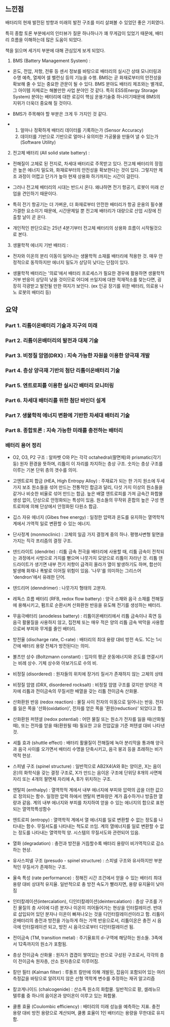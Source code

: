 ## 느낀점

배터리의 현재 발전된 방향과 미래의 발전 구조를 미리 살펴볼 수 있었던 좋은 기회였다.

특히 종합 토론 부분에서의 인터뷰가 질문 하나하나가 꽤 무게감이 있었기 때문에, 배터리 흐름을 이해하는데 많은 도움이 되었다.

책을 읽으며 세가지 부분에 대해 관심있게 보게 되었다.

1. BMS (Battery Management System) :
- 온도, 전압, 저항, 전류 등 센서 정보를 바탕으로 배터리의 실시간 상태 모니터링과 수명 예측, 열제어 셀 벨런싱 등의 기능을 수행. BMS는 곧 화재로부터의 안전성을 확보해 줄 수 있는 중요한 관문이 될 수 있다. BMS 분야도 배터리 제조와는 별개로, 그 아이템 자체로는 해볼만한 사업 분야인 것 같다. 특히 ESS(Energy Storage System) 분야는 배터리에 대한 로깅이 핵심 운용기술중 하나이기때문에 BMS의 지위가 더욱더 중요해 질 것이다. 

- BMS가 주목해야 할 부분은 크게 두 가지인 것 같다.
 - 1. 얼마나 정확하게 배터리 데이터를 기록하는가 (Sensor Accuracy)
   2. 데이터를 기반으로 기반으로 얼마나 유의미한 가공물을 만들어 낼 수 있는가 (Software Utility)

2. 전고체 배터리 (All solid state battery) :

- 전해질이 고체로 된 전지로, 차세대 배터리로 주목받고 있다. 전고체 배터리의 장점은 높은 에너지 밀도와, 화재로부터의 안전성을 확보한다는 것이 있다. 그렇지만 제조 과정이 어렵고 단가가 높아 현재 상용화 하기까지는 시간이 걸린다.

- 그러나 전고체 배터리의 시대는 반드시 온다. 왜냐하면 전기 항공기, 로봇이 미래 산업을 견인하기 때문이다.

- 특히 전기 항공기는 더 가벼운, 더 화재로부터 안전한 배터리가 항공 운용의 필수불가결한 요소이기 때문에, 시간문제일 뿐 전고체 배터리가 대량으로 산업 시장에 진출할 날이 곧 온다.

- 개인적인 판단으로는 25년 4분기부터 전고체 배터리의 상용화 흐름이 시작될것으로 본다.

3. 생물학적 에너지 기반 배터리 :

- 전자와 이온의 분리 이동이 일어나는 생물학적 소재를 배터리에 적용한 것. 매우 안정적으로 동작하지만 에너지 밀도가 상당히 낮다는 단점이 있다.

- 생물학적 배터리는 '의료'에서 배터리 프로세스가 필요한 경우에 활용하면 생물학적 거부 반응이 상당히 낮을 것이므로 어디에 쓰일지에 대한 적재적소를 찾는다면, 굉장히 각광받고 발전될 만한 여지가 보인다. (ex 인공 장기를 위한 배터리, 의료용 나노 로봇의 배터리 등)

## 요약
### Part 1. 리튬이온배터리 기술과 지구의 미래
### Part 2. 리튬이온배터리의 발전과 대체 기술
### Part 3. 비정질 암염(DRX) : 지속 가능한 자원을 이용한 양극재 개발
### Part 4. 층상 양극재 기반의 첨단 리튬이온배터리 기술
### Part 5. 엔트로피를 이용한 실시간 배터리 모니터링
### Part 6. 차세대 배터리를 위한 첨단 바인더 설계
### Part 7. 생물학적 에너지 변환에 기반한 차세대 배터리 기술
### Part 8. 종합토론 : 지속 가능한 미래를 충전하는 배터리
### 배터리 용어 정리
- O2, O3, P2 구조 : 알파벳 O와 P는 각각 octahedral(팔면체)와 prismatic(각기둥) 원자 환경을 뜻하며, 리튬이 이 자리를 차지하는 층상 구조. 숫자는 층상 구조를 이루는 기본 단위 층의 갯수를 의미.

- 고엔트로피 합금 (HEA, High Entropy Alloy) : 주재료가 되는 한 가지 원소에 두세 가지 보조 원소들을 섞어 만드는 전통적인 합금과 달리, 다섯 가지 이상의 원소들을 같거나 비슷한 비율로 섞어 만드는 합금. 높은 배열 엔트로피를 가져 금속간 화합물 생성 없이, 단상으로 안정화되는 특성이 있음. 원소들의 무작위 혼합의 높은 구성 엔트로피에 의해 단상에서 안정화된 다원소 합금.

- 깁스 자유 에너지 (Gibes free energy) : 일정한 압력과 온도를 유지하는 열역학적 계에서 가역적 일로 변환할 수 있는 에너지.

- 단사정계 (monmoclinic) : 고체의 일곱 가지 결정계 중의 하나. 평행사변형 밑면을 가지는 직각 프리즘의 결정 구조.

- 덴드라이트 (dendrite) : 리튬 금속 전극을 배터리에 사용할 때, 리튬 금속이 전착되는 과정에서 사방으로 가지를 뻗으며 나뭇가지 모양으로 리튬이 자라난 것. 리튬 덴드라이트가 생기면 내부 전기 저항이 급격히 올라가 열이 발생하기도 하며, 합선이 발생해 화재나 폭발로 이어질 위험이 있음. '나무'를 의미하는 그리스어 'dendron'에서 유래한 단어.

- 덴드리머 (denndrimer) : 나뭇가지 형태의 고분자.

- 레독스 흐름 배터리 (RFB, redox flow battery) : 양극 소재와 음극 소재를 전해질에 용해시키고, 펌프로 순환시켜 산화환원 반응을 유도해 전기를 생성하는 배터리.

- 무음극배터리 (anodeless battery) : 리튬이온배터리에서 리튬 금속이나 흑연 등 음극 활물질을 사용하지 않고, 집전체 또는 매우 적은 양의 리튬 금속 박막을 사용함으로써 부피와 무게를 줄인 배터리.

- 방전율 (discharge rate, C-rate) : 배터리의 최대 용량 대비 방전 속도. 1C는 1시간에 배터리 용량 전체가 방전된다는 의미.

- 볼츠만 상수 (Boltzmann constant) : 입자의 평균 운동에너지와 온도를 연결시키는 비례 상수. 기체 상수와 아보가드로 수의 비.

- 비정질 (disordered) : 원자들의 위치에 장거리 질서가 존재하지 않는 고체의 상태

- 비정질 암염 (DRX, disordered rocksalt) : 비정질 암염 구조를 갖지만 양이온 격자에 리튬과 전이금속의 무질서한 배열을 갖는 리튬 전이금속 산화물.

- 산화환원 반응 (redox reaction) : 물질 사이 전자의 이동으로 일어나는 반응. 전자를 잃은 쪽을 '산화(oxidation)', 전자를 얻은 쪽을 '환원(reduction)' 되었다고 함.

- 산화환원 퍼텐셜 (redox potential) : 어떤 물질 또는 원소가 전자를 잃을 때(산화될 때), 또는 전자를 얻을 때(환원될 때) 필요한 고유 전압값을 기준 퍼텐셜 대비 나타낸 것.

- 셔틀 효과 (shuttle effect) : 배터리 활물질이 전해질에 녹아 분리막을 통과해 양극과 음극 사이를 오가면서 배터리 수명을 단축시키고, 음극 붕괴 등을 초래하는 비가역적 현상.

- 스피넬 구조 (spinel structure) : 일반적으로 AB2X4(A와 B는 양이온, X는 음이온)의 화학식을 갖는 결정 구조로, X가 만드는 음이온 구조에 단위당 8개의 사면체 자리 또는 4개의 팔면체 자리에 A, B가 위치하는 구조.

- 엔탈피 (enthalpy) : 열역학적 계에서 내부 에너지에 부피와 압력의 곱을 더한 값으로 정의되는 함수. 일정한 압력 하에서 엔탈피 변화량은 계가 흡수하거나 방출한 열량과 같음. 계의 내부 에너지와 부피를 차지하여 얻을 수 있는 에너지의 합으로 표현되는 열역학특성함수

- 엔트로피 (entropy) : 열역학적 계에서 열 에너지를 일로 변환할 수 없는 정도를 나타내는 함수. 무질서도를 나타내는 척도로 쓰임. 계의 열에너지를 일로 변환할 수 없는 정도를 나타내는 열역학적 양. 시스템의 무질서도와 관련되어 있음.

- 열화 (degradation) : 충전과 방전을 거듭할수록 배터리 용량이 비가역적으로 감소하는 현상.

- 유사스피넬 구조 (presudo - spinel structure) : 스피넬 구조와 유사하지만 부분적인 무질서가 존재하는 구조.

- 율속 특성 (rate performance) : 정해진 시간 조건에서 얻을 수 있는 배터리 최대 용량 대비 상대적 유지율. 일반적으로 충 방전 속도가 빨라지면, 용량 유지율이 낮아짐

- 인터칼레이션(intercalation), 디인터칼레이션(deintercalation) : 층상 구조를 가진 물질의 층 사이에 다른 분자나 이온이 끼어들어가는 현상을 인터칼레이션. 반대로 삽입되어 있던 분자나 이온이 빠져나오는 것을 디인터칼레이션이라고 함. 리튬이온배터리의 충전과 방전을 가능하게 하는 가역 반응으로서, 리튬이온은 충전 시 음극에 인터칼레이션 되고, 방전 시 음극으로부터 디인터칼레이션 됨.

- 전이금속 (TM, transition metal) : 주기율표의 d-구역에 해당하는 원소들. 3족에서 12족까지의 원소가 포함됨.

- 층상 전이금속 산화물 : 원자가 겹겹이 쌓여있는 판으로 구성된 구조로서, 각각의 층이 전이금속 원자층, 산소 원자층으로 이루어짐.

- 칼만 필터 (Kalman filter) : 루돌프 칼만에 의해 개발된, 잡음이 포함되어 있는 여러 측정값을 바탕으로 알려지지 않은 선형 역학계 변수를 추정하는 재귀 알고리즘

- 칼코게나이드 (chalcogenide) : 산소족 원소의 화합물. 일반적으로 황, 셀레뉴므 텔루륨 중 하나의 음이온과 양이온이 이루고 있는 화합물.

- 쿨롱 효율 (Coulombic efficiency) : 배터리의 미래 성능을 예측하는 지표. 충전 용량 대비 방전 용량으로 계산되며, 쿨롱 효율이 1인 배터리는 용량을 무한대로 유지함.
